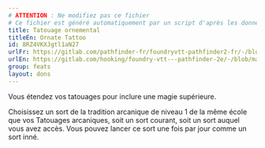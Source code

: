 ```yaml
---
# ATTENTION : Ne modifiez pas ce fichier
# Ce fichier est généré automatiquement par un script d'après les données du module Foundry VTT officiel et de sa traduction
title: Tatouage ornemental
titleEn: Ornate Tattoo
id: 8RZ4VKXJgtl1aN27
urlFr: https://gitlab.com/pathfinder-fr/foundryvtt-pathfinder2-fr/-/blob/master/data/feats/8RZ4VKXJgtl1aN27.htm
urlEn: https://gitlab.com/hooking/foundry-vtt---pathfinder-2e/-/blob/master/packs/data/feats.db/ornate-tattoo.json
group: feats
layout: dons
---
```

Vous étendez vos tatouages pour inclure une magie supérieure.

Choisissez un sort de la tradition arcanique de niveau 1 de la même école que vos Tatouages arcaniques, soit un sort courant, soit un sort auquel vous avez accès. Vous pouvez lancer ce sort une fois par jour comme un sort inné.


